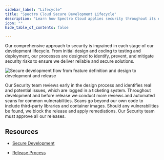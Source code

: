 ```yaml
---
sidebar_label: "Lifecycle"
title: "Spectro Cloud Secure Development Lifecycle"
description: "Learn how Spectro Cloud applies security throughout its development lifecycle."
icon: ""
hide_table_of_contents: false

---
```





Our comprehensive approach to security is ingrained in each stage of our development lifecycle. From initial design and coding to testing and deployment, our processes are designed to identify, prevent, and mitigate security risks to ensure we deliver reliable and secure solutions. 

![Secure development flow from feature definition and design to development and release](/security_dev_lifecycle.png)

Our Security team reviews early in the design process and identifies real and potential issues, which are logged in a ticketing system. Throughout development and before release we conduct more reviews and automated scans for common vulnerabilities. Scans go beyond our own code to include third-party libraries and container images. Should any vulnerabilities be found, we block the release and apply remediations. Our Security team must approve all our releases.



## Resources

- [Secure Development](secure-development.md)


- [Release Process](release-process.md)
